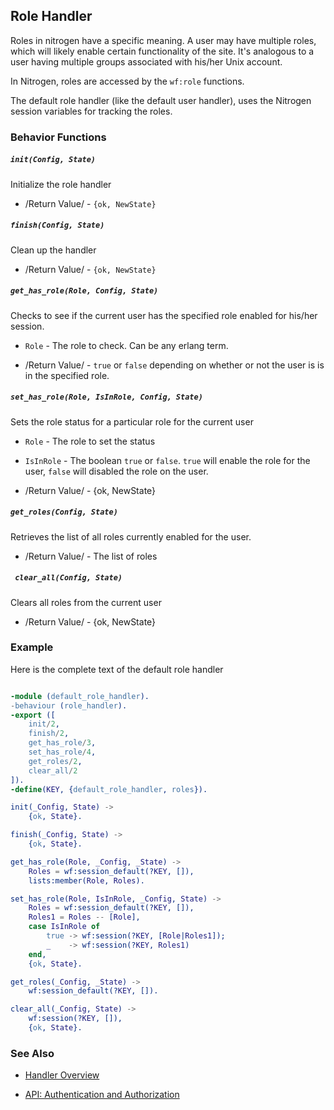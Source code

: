 

## Role Handler

  Roles in nitrogen have a specific meaning.  A user may have multiple roles,
  which will likely enable certain functionality of the site. It's analogous to
  a user having multiple groups associated with his/her Unix account.

  In Nitrogen, roles are accessed by the `wf:role` functions.

  The default role handler (like the default user handler), uses the Nitrogen
  session variables for tracking the roles.

### Behavior Functions
 
##### `init(Config, State)`

  Initialize the role handler

 *  /Return Value/ - `{ok, NewState}` 

##### `finish(Config, State)`

  Clean up the handler

 *  /Return Value/ - `{ok, NewState}`
  
##### `get_has_role(Role, Config, State)`

  Checks to see if the current user has the specified role enabled for his/her
  session.

 *  `Role` - The role to check. Can be any erlang term.

 *  /Return Value/ - `true` or `false` depending on whether or not the user is
                     is in the specified role.

##### `set_has_role(Role, IsInRole, Config, State)`

  Sets the role status for a particular role for the current user
 
 *  `Role` - The role to set the status

 *  `IsInRole` - The boolean `true` or `false`. `true` will enable the role for
                 the user, `false` will disabled the role on the user.
    
 *  /Return Value/ - {ok, NewState}

##### `get_roles(Config, State)`

  Retrieves the list of all roles currently enabled for the user.

 *  /Return Value/ - The list of roles

##### ` clear_all(Config, State)`

  Clears all roles from the current user

 *  /Return Value/ - {ok, NewState}

### Example

Here is the complete text of the default role handler

```erlang

-module (default_role_handler).
-behaviour (role_handler).
-export ([
    init/2,
    finish/2,
    get_has_role/3,
    set_has_role/4,
    get_roles/2,
    clear_all/2
]).
-define(KEY, {default_role_handler, roles}).

init(_Config, State) ->
    {ok, State}.

finish(_Config, State) ->
    {ok, State}.

get_has_role(Role, _Config, _State) ->
    Roles = wf:session_default(?KEY, []),
    lists:member(Role, Roles).

set_has_role(Role, IsInRole, _Config, State) ->
    Roles = wf:session_default(?KEY, []),
    Roles1 = Roles -- [Role],
    case IsInRole of
        true -> wf:session(?KEY, [Role|Roles1]);
        _    -> wf:session(?KEY, Roles1)
    end,
    {ok, State}.

get_roles(_Config, _State) ->
    wf:session_default(?KEY, []).

clear_all(_Config, State) ->
    wf:session(?KEY, []),
    {ok, State}.


```


### See Also

 *  [Handler Overview](../handlers.html)

 *  [API: Authentication and Authorization](../api.html#sec-9)
